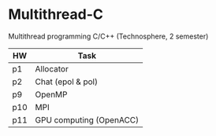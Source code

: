 # Multithread-C
Multithread programming C/C++ (Technosphere, 2 semester)

HW              | Task
----------------|----------------------
p1              | Allocator
p2              | Chat (epol & pol)
p9              | OpenMP
p10             | MPI
p11             | GPU computing (OpenACC)
